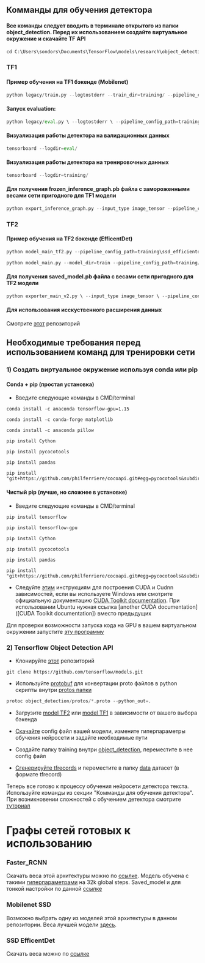 ## Комманды для обучения детектора

#### Все команды следует вводить в терминале открытого из папки object_detection. Перед их использованием создайте виртуальное окружение и скачайте TF API

```python
cd C:\Users\sondors\Documents\TensorFlow\models\research\object_detection
```
### TF1

#### Пример обучения на TF1 бэкенде (Mobilenet)

```python
python legacy/train.py --logtostderr --train_dir=training/ --pipeline_config_path=training/ssd_mobilenet_v1_coco.config
```

#### Запуск evaluation:

```python
python legacy/eval.py \ --logtostderr \ --pipeline_config_path=training/ssd_mobilenet_v1_coco.config \ --checkpoint_dir=training/ \ --eval_dir=eval/
```

#### Визуализация работы детектора на валидационных данных

```python
tensorboard --logdir=eval/
```

#### Визуализация работы детектора на тренировочных данных

```python
tensorboard --logdir=training/
```

#### Для получения frozen_inference_graph.pb файла с замороженными весами сети пригодного для TF1 модели

```python
python export_inference_graph.py --input_type image_tensor --pipeline_config_path training/ssd_mobilenet_v1_coco.config --trained_checkpoint_prefix training/model.ckpt-85000 --output_directory ssd_mobilenet_v1_coco\saved_model
```

### TF2

#### Пример обучения на TF2 бэкенде (EfficentDet)

```python
python model_main_tf2.py --pipeline_config_path=training\ssd_efficientdet_d3_896x896.config --model_dir=training --num_train_steps=50000 --sample_1_of_n_eval_examples=1 --alsologtostderr
```
```python
python model_main.py --model_dir=train --pipeline_config_path=training/ssd_efficientdet_d3_896x896.config --alsologtostderr --num_train_steps=80000 --num_eval_steps=1000
```

#### Для получения saved_model.pb файла с весами сети пригодного для TF2 модели

```python
python exporter_main_v2.py \ --input_type image_tensor \ --pipeline_config_path training/ssd_efficientdet_d3_896x896.config \ --trained_checkpoint_dir training \ --output_directory efficientdet_d3_coco17_tpu-32/saved_mode
```

#### Для использования исскуственного расширения данных

Смотрите [этот](https://github.com/tensorflow/models/blob/master/research/object_detection/protos/preprocessor.proto) репозиторий

## Необходимые требования перед использованием команд для тренировки сети

### 1) Создать виртуальное окружение используя conda или pip

#### Conda + pip (простая установка)

- Введите следующие команды в CMD/terminal

```
conda install -c anaconda tensorflow-gpu=1.15
```
```
conda install -c conda-forge matplotlib
```
```
conda install -c anaconda pillow
```
```
pip install Cython
```
```
pip install pycocotools
```
```
pip install pandas
```
```
pip install "git+https://github.com/philferriere/cocoapi.git#egg=pycocotools&subdirectory=PythonAPI"
```

#### Чистый pip (лучше, но сложнее в установке)

- Введите следующие команды в CMD/terminal

```
pip install tensorflow
```
```
pip install tensorflow-gpu
```
```
pip install Cython
```
```
pip install pycocotools
```
```
pip install pandas
```
```
pip install "git+https://github.com/philferriere/cocoapi.git#egg=pycocotools&subdirectory=PythonAPI"
```
- Следуйте [этим](https://towardsdatascience.com/installing-tensorflow-with-cuda-cudnn-and-gpu-support-on-windows-10-60693e46e781) инструкциям для построения CUDA и Cudnn зависимостей, если вы используете Windows или смотрите официальную документацию [CUDA Toolkit documentation](https://docs.nvidia.com/cuda/cuda-installation-guide-microsoft-windows/index.html). При использовании Ubuntu нужная ссылка [another CUDA documentation]([CUDA Toolkit documentation]) вместо предыдущих

Для проверки возможности запуска кода на GPU в вашем виртуальном окружении запустите [эту программу](https://github.com/IgorSondors/cv-trash/blob/master/TFcheck.py)

### 2) Tensorflow Object Detection API

- Клонируйте [этот](https://github.com/tensorflow/models.git) репозиторий
```
git clone https://github.com/tensorflow/models.git
```

- Используйте [protobuf](https://developers.google.com/protocol-buffers/) для конвертации proto файлов в python скрипты внутри [protos папки](https://github.com/tensorflow/models/tree/master/research/object_detection/protos)
```python
protoc object_detection/protos/*.proto --python_out=.
```
- Загрузите [model TF2](https://github.com/tensorflow/models/blob/master/research/object_detection/g3doc/tf2_detection_zoo.md) или [model TF1](https://github.com/tensorflow/models/blob/master/research/object_detection/g3doc/tf1_detection_zoo.md) в зависимости от вашего выбора бэкенда

- [Скачайте](https://github.com/tensorflow/models/tree/master/research/object_detection/samples/configs) config файл вашей модели, измените гиперпараметры обучения нейросети и задайте необходимые пути

- Создайте папку training внутри [object_detection](https://github.com/tensorflow/models/tree/master/research/object_detection), переместите в нее config файл

- [Сгенерируйте tfrecords](https://github.com/IgorSondors/OCR-for-Russian-documents/tree/master/generate_tfrecords) и переместите в папку [data](https://github.com/tensorflow/models/tree/master/research/object_detection/data) датасет (в формате tfrecord)

Теперь все готово к процессу обучения нейросети детектора текста. Используйте команды из секции "Комманды для обучения детектора". При возникновении сложностей с обучением детектора смотрите [туториал](https://becominghuman.ai/tensorflow-object-detection-api-tutorial-training-and-evaluating-custom-object-detector-ed2594afcf73)

# Графы сетей готовых к использованию

### Faster_RCNN

Скачать веса этой архитектуры можно по [ссылке](https://drive.google.com/file/d/1LFpO1DsDm2EHcYFPWQfAikgnHQ3mNPGm/view?usp=sharing). Модель обучена с такими [гиперпараметрами](https://github.com/IgorSondors/text_detector/blob/master/faster_rcnn_resnet101_coco.config) на 32k global steps. Saved_model и для тонкой настройки по данной [ссылке](https://drive.google.com/file/d/1K4k6xtebwUEpAQeSHLPx1m3MynHhQHjZ/view?usp=sharing)

### Mobilenet SSD

Возможно выбрать одну из моделей этой архитектуры в данном репозитории. Веса лучшей модели [здесь](https://github.com/IgorSondors/OCR-for-Russian-documents/blob/master/frozen_inference_graph.pb).

### SSD EfficentDet

Скачать веса можно по [ссылке](https://drive.google.com/drive/folders/13J2zvihwHqyxmsTtWH4QU_9b5r9oxNL5?usp=sharing)
